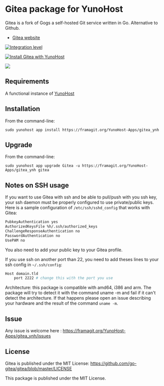 # Gitea package for YunoHost

Gitea is a fork of Gogs a self-hosted Git service written in Go. Alternative to Github.
- [Gitea website](http://gitea.io)

[![Integration level](https://dash.yunohost.org/integration/gitea.svg)](https://ci-apps.yunohost.org/jenkins/job/gitea%20%28Community%29/lastBuild/consoleFull) 

[![Install Gitea with YunoHost](https://install-app.yunohost.org/install-with-yunohost.png)](https://install-app.yunohost.org/?app=gitea)

![](https://gitea.io/images/screenshot.png)
## Requirements
A functional instance of [YunoHost](https://yunohost.org)

## Installation
From the command-line:

`sudo yunohost app install https://framagit.org/YunoHost-Apps/gitea_ynh`

## Upgrade
From the command-line:

`sudo yunohost app upgrade Gitea -u https://framagit.org/YunoHost-Apps/gitea_ynh gitea`

## Notes on SSH usage
If you want to use Gitea with ssh and be able to pull/push with you ssh key, your ssh daemon must be properly configured to use private/public keys. Here is a sample configuration of `/etc/ssh/sshd_config` that works with Gitea:

```bash
PubkeyAuthentication yes
AuthorizedKeysFile %h/.ssh/authorized_keys
ChallengeResponseAuthentication no
PasswordAuthentication no
UsePAM no
```

You also need to add your public key to your Gitea profile.

If you use ssh on another port than 22, you need to add theses lines to your ssh config in `~/.ssh/config`:

```bash
Host domain.tld
    port 2222 # change this with the port you use
```


Architecture: this package is compatible with amd64, i386 and arm. The package will try to detect it with the command uname -m and fail if it can't detect the architecture. If that happens please open an issue describing your hardware and the result of the command `uname -m`.

## Issue

Any issue is welcome here : https://framagit.org/YunoHost-Apps/gitea_ynh/issues

## License
Gitea is published under the MIT License:
https://github.com/go-gitea/gitea/blob/master/LICENSE

This package is published under the MIT License.
